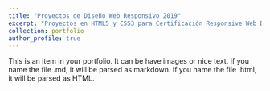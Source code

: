 ```yaml
---
title: "Proyectos de Diseño Web Responsivo 2019"
excerpt: "Proyectos en HTML5 y CSS3 para Certificación Responsive Web Design (300 horas)<br/><img src='/images/500x300.png'>"
collection: portfolio
author_profile: true
---
```



This is an item in your portfolio. It can be have images or nice text. If you name the file .md, it will be parsed as markdown. If you name the file .html, it will be parsed as HTML. 

